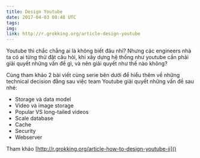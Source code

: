 ```yaml
---
title: Design Youtube
date: 2017-04-03 08:48 UTC
tags:
img:
link: http://r.grokking.org/article-design-youtube
---
```


Youtube thì chắc chẳng ai là không biết đâu nhỉ? Nhưng các engineers nhà ta có ai từng thử đặt câu hỏi, khi xây dựng hệ thống như youtube cần phải giải quyết những vấn đề gì, và nên giải quyết như thế nào không?

Cùng tham khảo 2 bài viết cùng serie bên dưới để hiểu thêm về những technical decision đằng sau việc team Youtube giải quyết những vấn đề sau nhé:

- Storage và data model
- Video và image storage
- Popular VS long-tailed videos
- Scale database
- Cache
- Security
- Webserver

Tham khảo [http://r.grokking.org/article-how-to-design-youtube-ii]()